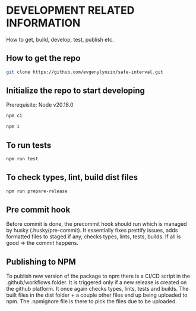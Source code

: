 # DEVELOPMENT RELATED INFORMATION

How to get, build, develop, test, publish etc.

## How to get the repo

```bash
git clone https://github.com/evgenylyozin/safe-interval.git
```

## Initialize the repo to start developing

Prerequisite: Node v20.18.0

```bash
npm ci
```

```bash
npm i
```

## To run tests

```bash
npm run test
```

## To check types, lint, build dist files

```bash
npm run prepare-release
```

## Pre commit hook

Before commit is done, the precommit hook should run which is managed by husky
(.husky/pre-commit). It essentially fixes prettify issues, adds formatted files
to staged if any, checks types, lints, tests, builds. If all is good => the commit
happens.

## Publishing to NPM

To publish new version of the package to npm there is a CI/CD script in the .github/workflows
folder. It is triggered only if a new release is created on the github platform.
It once again checks types, lints, tests and builds. The built files in the dist folder + a
couple other files end up being uploaded to npm. The .npmignore file is there to pick
the files due to be uploaded.
